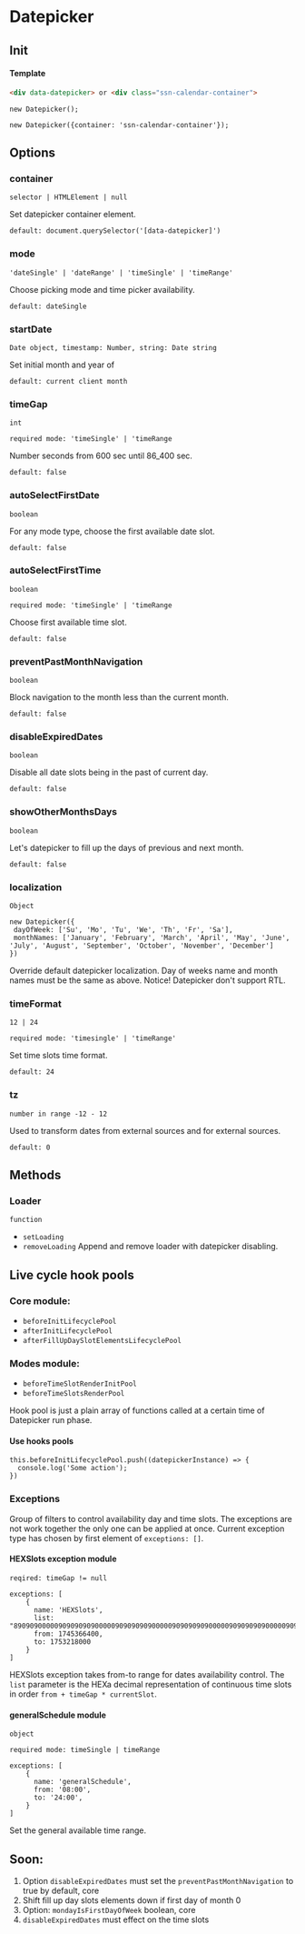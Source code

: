 # Datepicker

## Init

#### Template 

```HTML
<div data-datepicker> or <div class="ssn-calendar-container">
```

```ecmascript 6
new Datepicker();

new Datepicker({container: 'ssn-calendar-container'});
```

## Options


### container 
`selector | HTMLElement | null`

Set datepicker container element.

`default: document.querySelector('[data-datepicker]')`

### mode 
`'dateSingle' | 'dateRange' | 'timeSingle' | 'timeRange'`

Choose picking mode and time picker availability.

`default: dateSingle`

### startDate
`Date object, timestamp: Number, string: Date string`

Set initial month and year of 

`default: current client month`

### timeGap
`int`

`required mode: 'timeSingle' | 'timeRange` 

Number seconds from 600 sec until 86_400 sec. 

`default: false`

### autoSelectFirstDate 
`boolean`

For any mode type, choose the first available date slot.

`default: false`

### autoSelectFirstTime 
`boolean`

`required mode: 'timeSingle' | 'timeRange`

Choose first available time slot.

`default: false`

### preventPastMonthNavigation 
`boolean`

Block navigation to the month less than the current month.

`default: false`

### disableExpiredDates 
`boolean`

Disable all date slots being in the past of current day.

`default: false`

### showOtherMonthsDays 
`boolean`

Let's datepicker to fill up the days of previous and next month.

`default: false`


### localization 
`Object`
```ecmascript 6
new Datepicker({
 dayOfWeek: ['Su', 'Mo', 'Tu', 'We', 'Th', 'Fr', 'Sa'],
 monthNames: ['January', 'February', 'March', 'April', 'May', 'June', 'July', 'August', 'September', 'October', 'November', 'December']
})
```
Override default datepicker localization.
Day of weeks name and month names must be the same as above.
Notice! Datepicker don't support RTL. 

### timeFormat
`12 | 24`

`required mode: 'timesingle' | 'timeRange'`

Set time slots time format.

`default: 24`


### tz 
`number in range -12 - 12`

Used to transform dates from external sources and for external sources.

`default: 0`

## Methods

### Loader 
`function`
- `setLoading`
- `removeLoading`
Append and remove loader with datepicker disabling. 

## Live cycle hook pools

### Core module:
- `beforeInitLifecyclePool`
- `afterInitLifecyclePool`
- `afterFillUpDaySlotElementsLifecyclePool`

### Modes module: 
- `beforeTimeSlotRenderInitPool`
- `beforeTimeSlotsRenderPool` 

Hook pool is just a plain array of functions called at a certain time of Datepicker run phase.

#### Use hooks pools 
```ecmascript 6
this.beforeInitLifecyclePool.push((datepickerInstance) => {
  console.log('Some action');
})
```

###  Exceptions
Group of filters to control availability day and time slots.
The exceptions are not work together the only one can be applied at once. Current exception type has chosen by first element of `exceptions: []`.

#### HEXSlots exception module
`reqired: timeGap != null`

```ecmascript 6
exceptions: [
    {
      name: 'HEXSlots',
      list: "89090900000909090909000009090909090000090909090900000909090909000009090909090000090909090900000909090909000009090909090000090909090900000909090909000009090909090000090909090900000909",
      from: 1745366400,
      to: 1753218000
    }
]
```
HEXSlots exception takes from-to range for dates availability control. The `list` parameter is the HEXa decimal representation of continuous time slots in order `from + timeGap * currentSlot`. 

#### generalSchedule module
`object`
 
`required mode: timeSingle | timeRange`
```ecmascript 6
exceptions: [
    {
      name: 'generalSchedule',
      from: '08:00',
      to: '24:00',
    }
]
```
Set the general available time range. 


## Soon:
1. Option `disableExpiredDates` must set the `preventPastMonthNavigation` to true by default, core
2. Shift fill up day slots elements down if first day of month 0
3. Option: `mondayIsFirstDayOfWeek` boolean, core
4. `disableExpiredDates` must effect on the time slots
